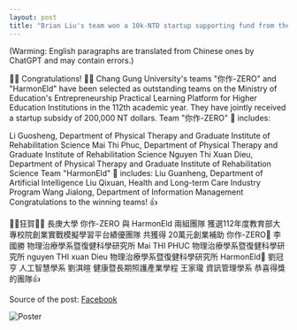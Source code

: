 ```yaml
---
layout: post
title: "Brian Liu's team won a 10k-NTD startup supporting fund from the Ministry of Education"
---
```


 (Warming: English paragraphs are translated from Chinese ones by ChatGPT and may contain errors.)

🎉🎉 Congratulations! 🎉🎉
Chang Gung University's teams "你作-ZERO" and "HarmonEld"
have been selected as outstanding teams on the Ministry of Education's Entrepreneurship Practical Learning Platform for Higher Education Institutions in the 112th academic year.
They have jointly received a startup subsidy of 200,000 NT dollars.
Team "你作-ZERO" 🤗 includes:

Li Guosheng, Department of Physical Therapy and Graduate Institute of Rehabilitation Science
Mai Thi Phuc, Department of Physical Therapy and Graduate Institute of Rehabilitation Science
Nguyen Thi Xuan Dieu, Department of Physical Therapy and Graduate Institute of Rehabilitation Science
Team "HarmonEld" 🤗 includes:
Liu Guanheng, Department of Artificial Intelligence
Liu Qixuan, Health and Long-term Care Industry Program
Wang Jialong, Department of Information Management
Congratulations to the winning teams! 👍


🎉🎉狂賀🎉🎉
長庚大學 你作-ZERO 與 HarmonEld 兩組團隊
獲選112年度教育部大專校院創業實戰模擬學習平台績優團隊
共獲得 20萬元創業補助
你作-ZERO🤗
李國勝   物理治療學系暨復健科學研究所
Mai  THI  PHUC   物理治療學系暨復健科學研究所
nguyen THI  xuan  Dieu 物理治療學系暨復健科學研究所
HarmonEld🤗
劉冠亨   人工智慧學系
劉淇暄   健康暨長期照護產業學程
王家瓏   資訊管理學系
恭喜得獎的團隊👍

Source of the post: [Facebook](https://www.facebook.com/permalink.php?story_fbid=pfbid022yaRmF5B7EoxCG1UCEUiZfZJj9PdU3fLE1dZ5vg83qEZj47v1QQ5XsJRJ6AjRqm3l&id=100063962268824)

![Poster](http://yangchihyuan.github.io/access/img/MOE_innovation_center.jpg)